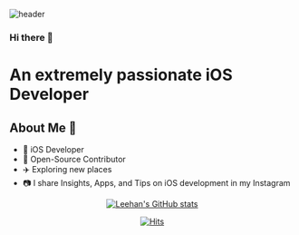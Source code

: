 ![header](https://capsule-render.vercel.app/api?type=waving&color=timeGradient&height=300&section=header&text=IHAN%20CHOI&fontSize=90&fontColor=)

### Hi there 👋
# An extremely passionate iOS Developer 

## About Me 🥳

* 📱 iOS Developer 
* 🥰 Open-Source Contributor
* ✈️ Exploring new places
* 📷 I share Insights, Apps, and Tips on iOS development in my Instagram

<div align=center>

[![Leehan's GitHub stats](https://github-readme-stats.vercel.app/api?username=LeehanChoi)](https://github.com/anuraghazra/github-readme-stats)

<div align=center>
    
 [![Hits](https://hits.seeyoufarm.com/api/count/incr/badge.svg?url=https%3A%2F%2Fgithub.com%2FLeehanChoi&count_bg=%2389A0F1&title_bg=%23555555&icon=&icon_color=%23E7E7E7&title=hits&edge_flat=false)](https://hits.seeyoufarm.com)
    
  </div>
